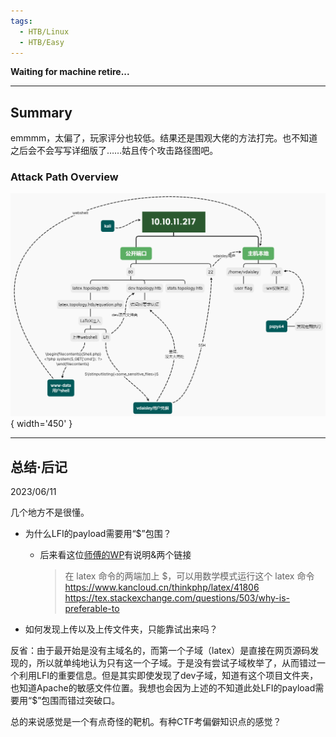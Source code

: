 ```yaml
---
tags:
  - HTB/Linux
  - HTB/Easy
---
```


**Waiting for machine retire...**


---

## Summary

emmmm，太偏了，玩家评分也较低。结果还是围观大佬的方法打完。也不知道之后会不会写写详细版了……姑且传个攻击路径图吧。

### Attack Path Overview

![attack-path](./../attackpath/HTB-Topology.png){ width='450' }


---

## 总结·后记

2023/06/11

几个地方不是很懂。

- 为什么LFI的payload需要用“$”包围？
    - 后来看这位[师傅的WP](https://www.penglusoars.top/2023/06/18/%e9%9d%b6%e5%9c%ba%e7%ac%94%e8%ae%b0-htb-topology/)有说明&两个链接

        > 在 latex 命令的两端加上 $，可以用数学模式运行这个 latex 命令  
        > <https://www.kancloud.cn/thinkphp/latex/41806>  
        > <https://tex.stackexchange.com/questions/503/why-is-preferable-to>

- 如何发现上传以及上传文件夹，只能靠试出来吗？

反省：由于最开始是没有主域名的，而第一个子域（latex）是直接在网页源码发现的，所以就单纯地认为只有这一个子域。于是没有尝试子域枚举了，从而错过一个利用LFI的重要信息。但是其实即使发现了dev子域，知道有这个项目文件夹，也知道Apache的敏感文件位置。我想也会因为上述的不知道此处LFI的payload需要用“$”包围而错过突破口。

总的来说感觉是一个有点奇怪的靶机。有种CTF考偏僻知识点的感觉？
